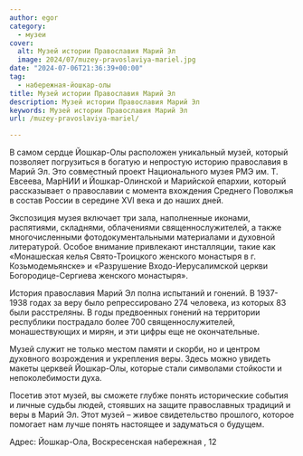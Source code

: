 ```yaml
---
author: egor
category:
  - музеи
cover:
  alt: Музей истории Православия Марий Эл
  image: 2024/07/muzey-pravoslaviya-mariel.jpg
date: "2024-07-06T21:36:39+00:00"
tag:
  - набережная-йошкар-олы
title: Музей истории Православия Марий Эл
description: Музей истории Православия Марий Эл
keywords: Музей истории Православия Марий Эл
url: /muzey-pravoslaviya-mariel/

---
```

В самом сердце Йошкар-Олы расположен уникальный музей, который позволяет погрузиться в богатую и непростую историю православия в Марий Эл. Это совместный проект Национального музея РМЭ им. Т. Евсеева, МарНИИ и Йошкар-Олинской и Марийской епархии, который рассказывает о православии с момента вхождения Среднего Поволжья в состав России в середине XVI века и до наших дней.

Экспозиция музея включает три зала, наполненные иконами, распятиями, складнями, облачениями священнослужителей, а также многочисленными фотодокументальными материалами и духовной литературой. Особое внимание привлекают инсталляции, такие как «Монашеская келья Свято-Троицкого женского монастыря в г. Козьмодемьянске» и «Разрушение Входо-Иерусалимской церкви Богородице-Сергиева женского монастыря».

История православия Марий Эл полна испытаний и гонений. В 1937-1938 годах за веру было репрессировано 274 человека, из которых 83 были расстреляны. В годы предвоенных гонений на территории республики пострадало более 700 священнослужителей, монашествующих и мирян, и эти цифры еще не окончательные.

Музей служит не только местом памяти и скорби, но и центром духовного возрождения и укрепления веры. Здесь можно увидеть макеты церквей Йошкар-Олы, которые стали символами стойкости и непоколебимости духа.

Посетив этот музей, вы сможете глубже понять исторические события и личные судьбы людей, стоявших на защите православных традиций и веры в Марий Эл. Этот музей – живое свидетельство прошлого, которое помогает нам лучше понять настоящее и задуматься о будущем.

Адрес: Йошкар-Ола, Воскресенская набережная , 12
